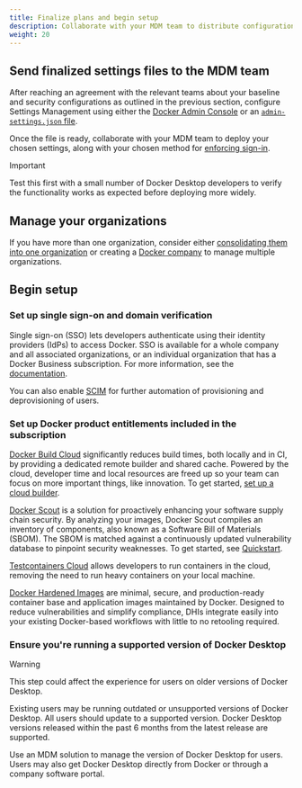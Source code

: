 ```yaml
---
title: Finalize plans and begin setup
description: Collaborate with your MDM team to distribute configurations and set up SSO and Docker product trials.
weight: 20
---
```


## Send finalized settings files to the MDM team

After reaching an agreement with the relevant teams about your baseline and
security configurations as outlined in the previous section, configure Settings Management using either the [Docker Admin Console](/manuals/enterprise/security/hardened-desktop/settings-management/configure-admin-console.md) or an
[`admin-settings.json` file](/manuals/enterprise/security/hardened-desktop/settings-management/configure-json-file.md).

Once the file is ready, collaborate with your MDM team to deploy your chosen
settings, along with your chosen method for [enforcing sign-in](/manuals/enterprise/security/enforce-sign-in/_index.md).

> [!IMPORTANT]
>
> Test this first with a small number of Docker Desktop developers to verify the functionality works as expected before deploying more widely.

## Manage your organizations

If you have more than one organization, consider either [consolidating them
into one organization](/manuals/admin/organization/orgs.md) or creating a
[Docker company](/manuals/admin/company/_index.md) to manage multiple
organizations.

## Begin setup

### Set up single sign-on and domain verification

Single sign-on (SSO) lets developers authenticate using their identity
providers (IdPs) to access Docker. SSO is available for a whole company and all associated organizations, or an individual organization that has a Docker
Business subscription. For more information, see the
[documentation](/manuals/enterprise/security/single-sign-on/_index.md).

You can also enable [SCIM](/manuals/enterprise/security/provisioning/scim.md)
for further automation of provisioning and deprovisioning of users.

### Set up Docker product entitlements included in the subscription

[Docker Build Cloud](/manuals/build-cloud/_index.md) significantly reduces
build times, both locally and in CI, by providing a dedicated remote builder
and shared cache. Powered by the cloud, developer time and local resources are
freed up so your team can focus on more important things, like innovation.
To get started, [set up a cloud builder](https://app.docker.com/build/).

[Docker Scout](manuals/scout/_index.md) is a solution for proactively enhancing
your software supply chain security. By analyzing your images, Docker Scout
compiles an inventory of components, also known as a Software Bill of Materials
(SBOM). The SBOM is matched against a continuously updated vulnerability
database to pinpoint security weaknesses. To get started, see
[Quickstart](/manuals/scout/quickstart.md).

[Testcontainers Cloud](https://testcontainers.com/cloud/docs/) allows
developers to run containers in the cloud, removing the need to run heavy
containers on your local machine.

[Docker Hardened Images](/manuals/dhi/_index.md) are minimal, secure, and production-ready container base and application images maintained by Docker.
Designed to reduce vulnerabilities and simplify compliance, DHIs integrate
easily into your existing Docker-based workflows with little to no retooling
required.

### Ensure you're running a supported version of Docker Desktop

> [!WARNING]
>
> This step could affect the experience for users on older versions of Docker
> Desktop.

Existing users may be running outdated or unsupported versions of
Docker Desktop. All users should update to a supported version. Docker Desktop
versions released within the past 6 months from the latest release are supported.

Use an MDM solution to manage the version of Docker Desktop for users. Users
may also get Docker Desktop directly from Docker or through a company software
portal.
